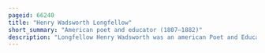 ```yaml
---
pageid: 66240
title: "Henry Wadsworth Longfellow"
short_summary: "American poet and educator (1807–1882)"
description: "Longfellow Henry Wadsworth was an american Poet and Educator. His original Works include the Poems evangeline the Song of Hiawatha and Paul Revere's Ride. He was the first american to translate dante Alighieri's divine Comedy and was one of the fireside Poets of new England."
---
```

